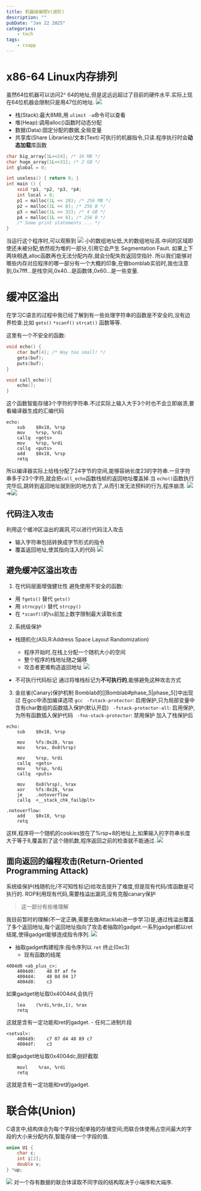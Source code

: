 ```yaml
---
title: 机器级编程V(进阶)
description: ""
pubDate: "Jan 22 2025"
categories:
    - tech
tags:
    - csapp
---
```



# x86-64 Linux内存排列
虽然64位机器可以访问2^ 64的地址,但是这远远超过了目前的硬件水平.实际上现在64位机器会限制只是用47位的地址.
![](attachments/Pasted%20image%2020250123162831.png)

- 栈(Stack):最大8MB,用 `ulimit -a`命令可以查看
- 堆(Heap):调用alloc()函数时动态分配
- 数据(Data):固定分配的数据,全局变量
- 共享库(Share Libraries)/文本(Text):可执行的机器指令,只读.程序执行时会**动态加载**库函数

```c
char big_array[1L<<24]; /* 16 MB */ 
char huge_array[1L<<31]; /* 2 GB */ 
int global = 0; 

int useless() { return 0; } 
int main () { 
	void *p1, *p2, *p3, *p4; 
	int local = 0; 
	p1 = malloc(1L << 28); /* 256 MB */ 
	p2 = malloc(1L << 8); /* 256 B */ 
	p3 = malloc(1L << 32); /* 4 GB */ 
	p4 = malloc(1L << 8); /* 256 B */ 
	/* Some print statements ... */ 
}
```
当运行这个程序时,可以观察到
![](attachments/Pasted%20image%2020250123163815.png)
小的数组地址低,大的数组地址高.中间的区域即使还未被分配,依然视为堆的一部分,引用它会产生 Segmentation Fault.
如果上下两块相遇,alloc函数再也无法分配内存,就会分配失败返回空指针.
所以我们能够对哪些内存对应程序的哪一部分有一个大概的印象,在做bomblab实验时,我也注意到,0x7fff...是栈空间,0x40...是函数体,0x60...是一些变量.


# 缓冲区溢出
在学习C语言的过程中我已经了解到有一些处理字符串的函数是不安全的,没有边界检查.比如 `gets()`  `*scanf()` `strcat()` 函数等等.

这里有一个不安全的函数:
```c
void echo() { 
	char buf[4]; /* Way too small! */ 
	gets(buf); 
	puts(buf); 
}

void call_echo(){
	echo();
}
```
这个函数智能存储3个字符的字符串.不过实际上输入大于3个时也不会立即崩溃,要看编译器生成的汇编代码
```x86asm
echo:
	sub    $0x18, %rsp
	mov    %rsp, %rdi
	callq  <gets>
	mov    %rsp, %rdi
	callq  <puts>
	add    $0x18, %rsp
	retq
```
所以编译器实际上给栈分配了24字节的空间,能够容纳长度23的字符串.一旦字符串多于23个字符,就会把`call_echo`函数栈帧的返回地址覆盖掉.当 `echo()`函数执行完毕后,跳转到返回地址就到别的地方去了,从而引发无法预料的行为,程序崩溃.
![](attachments/Pasted%20image%2020250123170310.png) =>![](attachments/Pasted%20image%2020250123170512.png)

## 代码注入攻击
利用这个缓冲区溢出的漏洞,可以进行代码注入攻击
- 输入字符串包括转换成字节形式的指令
- 覆盖返回地址,使其指向注入的代码
![](attachments/Pasted%20image%2020250123171356.png)

## 避免缓冲区溢出攻击
1. 在代码层面增强健壮性
避免使用不安全的函数:
- 用 `fgets()` 替代 `gets()`
- 用 `strncpy()` 替代 `strcpy()`
- 在 `*scanf()`的`%s`前加上数字限制最大读取长度

2. 系统级保护
- 栈随机化(ASLR:Address Space Layout Randomization)
	- 程序开始时,在栈上分配一个随机大小的空间
	- 整个程序的栈地址随之偏移
	- 攻击者更难构造返回地址
	![](attachments/Pasted%20image%2020250123172651.png)

- 不可执行代码标记
	通过将堆栈标记为**不可执行的**,能够避免这种攻击方式

3. 金丝雀(Canary)保护机制
Bomblab的[[Bomblab#phase_5|phase_5]]中出现过
在gcc中添加编译选项
`gcc`
` -fstack-protector`: 启用保护,只为局部变量中含有char数组的函数插入保护(默认开启)
` -fstack-protector-all`: 启用保护,为所有函数插入保护代码
` -fno-stack-protector`: 禁用保护
加入了栈保护后
```x86-64asm
echo:
	sub    $0x18, %rsp

	mov    %fs:0x28, %rax
	mov    %rax, 0x8(%rsp)

	mov    %rsp, %rdi
	callq  <gets>
	mov    %rsp, %rdi
	callq  <puts>

	mov    0x8(%rsp), %rax
	xor    %fs:0x28, %rax
	je     .notoverflow
	callq  <__stack_chk_fail@plt>
	
.notoverflow:
	add    $0x18, %rsp
	retq
```
这样,程序将一个随机的cookies放在了%rsp+8的地址上,如果输入的字符串长度大于等于8,覆盖到了这个随机数,程序返回之前的检查就不能通过.
![](attachments/Pasted%20image%2020250123175437.png)

## 面向返回的编程攻击(Return-Oriented Programming Attack)
系统级保护(栈随机化/不可知性标记)给攻击提升了难度,但是现有代码/库函数是可执行的.
ROP利用现有代码,需要栈溢出漏洞,没有克服canary保护

> 这一部分有些难理解


我目前暂时的理解(不一定正确,需要去做Attacklab进一步学习)是,通过栈溢出覆盖了多个返回地址,每个返回地址指向了攻击者抽取的gadget.一系列gadget都以ret结尾,使得gadget能够连成指令序列.
![](attachments/Pasted%20image%2020250123185428.png)
- 抽取gadget构建程序:指令序列以 `ret` 终止(0xc3)
	- 现有函数的结尾
```x86asm
4004d0 <ab_plus_c>:
	4004d0:    48 0f af fe
	4004d4:    48 8d 04 17
	4004d8:    c3
```
如果gadget地址取0x4004d4,会执行
```x86asm
	lea    (%rdi,%rdx,1), %rax
	retq
```
这就是含有一定功能和ret的gadget.
	- 任何二进制片段
```x86asm
<setval>:
	4004d9:    c7 07 d4 48 89 c7
	4004df:    c3
```
如果gadget地址取0x4004dc,刚好截取
```x86asm
	movl    %rax, %rdi
	retq
```
这就是含有一定功能和ret的gadget.

# 联合体(Union)
C语言中,结构体会为每个字段分配单独的存储空间;而联合体使用占空间最大的字段的大小来分配内存,智能存储一个字段的值.
```c
union U1 { 
	char c; 
	int i[2]; 
	double v; 
} *up;
```
![](attachments/Pasted%20image%2020250124174011.png)
对一个存有数据的联合体读取不同字段的结构取决于小端序和大端序.


